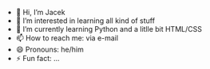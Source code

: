 - 👋 Hi, I’m Jacek
- 👀 I’m interested in learning all kind of stuff
- 🌱 I’m currently learning Python and a litlle bit HTML/CSS
- 📫 How to reach me: via e-mail
- 😄 Pronouns: he/him
- ⚡ Fun fact: ...

<!---
SwiadomyDziwak/SwiadomyDziwak is a ✨ special ✨ repository because its `README.md` (this file) appears on your GitHub profile.
You can click the Preview link to take a look at your changes.
--->
